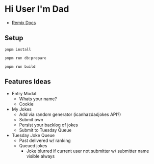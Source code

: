 # Hi User I'm Dad

- [Remix Docs](https://remix.run/docs)

## Setup

```shell
pnpm install

pnpm run db:prepare

pnpm run build
```

## Features Ideas

- Entry Modal
  - Whats your name?
  - Cookie
- My Jokes
  - Add via random generator (icanhazdadjokes API?)
  - Submit own
  - Persist your backlog of jokes
  - Submit to Tuesday Queue
- Tuesday Joke Queue
  - Past delivered w/ ranking
  - Queued jokes
    - Joke blurred if current user not submitter w/ submitter name visible always
